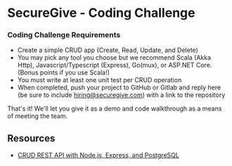 # SecureGive - Coding Challenge

### Coding Challenge Requirements

- Create a simple CRUD app (Create, Read, Update, and Delete)
- You may pick any tool you choose but we recommend Scala (Akka Http), Javascript/Typescript (Express), Go(mux), or ASP.NET Core. (Bonus points if you use Scala!)
- You must write at least one unit test per CRUD operation
- When completed, push your project to GitHub or Gitlab and reply here (be sure to include hiring@securegive.com) with a link to the repository

That's it! We'll let you give it as a demo and code walkthrough as a means of meeting the team.

## Resources

- [CRUD REST API with Node.js, Express, and PostgreSQL](https://blog.logrocket.com/crud-rest-api-node-js-express-postgresql/)
